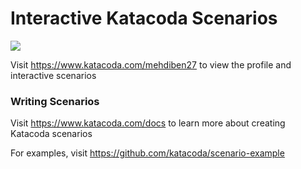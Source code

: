 # Interactive Katacoda Scenarios

[![](http://shields.katacoda.com/katacoda/mehdiben27/count.svg)](https://www.katacoda.com/mehdiben27 "Get your profile on Katacoda.com")

Visit https://www.katacoda.com/mehdiben27 to view the profile and interactive scenarios

### Writing Scenarios
Visit https://www.katacoda.com/docs to learn more about creating Katacoda scenarios

For examples, visit https://github.com/katacoda/scenario-example
